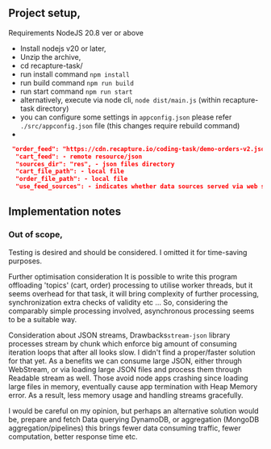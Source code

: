 ## Project setup,

Requirements NodeJS 20.8 ver or above

- Install nodejs v20 or later,
- Unzip the archive,
- cd recapture-task/
- run install command `npm install`
- run build command `npm run build`
- run start command `npm run start`
- alternatively, execute via node cli, `node dist/main.js` (within recapture-task directory)
- you can configure some settings in `appconfig.json` please refer `./src/appconfig.json` file (this changes require rebuild command)
-

```json
 "order_feed": "https://cdn.recapture.io/coding-task/demo-orders-v2.json",
  "cart_feed": - remote resource/json
  "sources_dir": "res", - json files directory
  "cart_file_path": - local file
  "order_file_path": - local file
  "use_feed_sources": - indicates whether data sources served via web server
```

## Implementation notes

### Out of scope,

Testing is desired and should be considered.
I omitted it for time-saving purposes.

Further optimisation consideration
It is possible to write this program offloading 'topics' (cart, order) processing
to utilise worker threads, but it seems overhead for that task, it will bring complexity of further
processing, synchronization extra checks of validity etc ...
So, considering the comparably simple processing involved, asynchronous processing seems to be
a suitable way.

Consideration about JSON streams,
Drawbacks`stream-json` library processes
stream by chunk which enforce big amount of consuming iteration loops that after all looks slow.
I didn't find a proper/faster solution for that yet.
As a benefits we can consume large JSON, either through WebStream,
or via loading large JSON files and process them through Readable stream as well.
Those avoid node apps crashing since loading large files in memory,
eventually cause app termination with Heap Memory error.
As a result, less memory usage and handling streams gracefully.

I would be careful on my opinion, but perhaps an alternative solution would be,
prepare and fetch Data querying DynamoDB, or aggregation (MongoDB aggregation/pipelines)
this brings fewer data consuming traffic, fewer computation, better response time etc.
